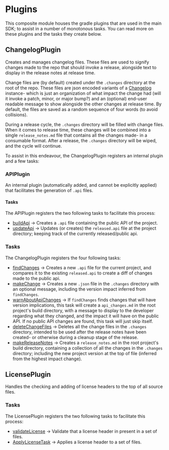 # Plugins

This composite module houses the gradle plugins that are used in the main SDK; to assist in a 
number of monotonous tasks. You can read more on these plugins and the tasks they create below.

## ChangelogPlugin

Creates and manages changelog files. These files are used to signify changes made to the repo that
should invoke a release, alongside text to display in the release notes at release time.

Change files are (by default) created under the `.changes` directory at the root of the repo.
These files are json encoded variants of a [Changelog](./src/main/java/com/google/gradle/types/Changelog.kt) instance- 
which is just an organization of what impact the change had (will it invoke a patch, minor, or 
major bump?) and an (optional) end-user readable message to show alongside the other changes at 
release time. By default, the files are saved as a random sequence of four words (to avoid 
collisions).

During a release cycle, the `.changes` directory will be filled with change files. When it comes to
release time, these changes will be combined into a single `release_notes.md` file that contains
all the changes made- in a consumable format. After a release, the `.changes` directory will be
wiped, and the cycle will continue.

To assist in this endeavour, the ChangelogPlugin registers an internal plugin and a few tasks:

### APIPlugin

An internal plugin (automatically added, and cannot be explicitly applied) that facilitates the
generation of `.api` files.

#### Tasks

The APIPlugin registers the two following tasks to facilitate this process:

- [buildApi](./src/main/java/com/google/gradle/plugins/ApiPlugin.kt) -> Creates a `.api` file 
containing the public API of the project.
- [updateApi](./src/main/java/com/google/gradle/plugins/ApiPlugin.kt) -> Updates (or creates) the 
`released.api` file at the project directory; keeping track of the currently released/public api. 

### Tasks

The ChangelogPlugin registers the four following tasks:

- [findChanges](./src/main/java/com/google/gradle/tasks/FindChangesTask.kt) -> Creates a new `.api` 
file for the current project, and compares it to the existing `released.api` to create a diff of 
changes made to the public api.
- [makeChange](./src/main/java/com/google/gradle/tasks/MakeChangeTask.kt) -> Creates a new `.json` 
file in the `.changes` directory with an optional message, including the version impact inferred 
from `findChanges`.
- [warnAboutApiChanges](./src/main/java/com/google/gradle/tasks/WarnAboutApiChangesTask.kt) -> If 
`findChanges` finds changes that will have version implications, this task will create a 
`api_changes.md` in the root project's build directory, with a message to display to the developer 
regarding what they changed, and the impact it will have on the public API. If no public API changes 
are found, this task will just skip itself.
- [deleteChangeFiles](./src/main/java/com/google/gradle/tasks/MakeReleaseNotesTask.kt) -> Deletes 
all the change files in the `.changes` directory, intended to be used after the release notes have 
been created- or otherwise during a cleanup stage of the release.
- [makeReleaseNotes](./src/main/java/com/google/gradle/tasks/MakeReleaseNotesTask.kt) -> Creates a 
`release_notes.md` in the root project's build directory, containing a collection of all the changes 
in the `.changes` directory; including the new project version at the top of file (inferred from the 
highest impact change).


## LicensePlugin

Handles the checking and adding of license headers to the top of all source files.

### Tasks

The LicensePlugin registers the two following tasks to facilitate this process:

- [validateLicense](./src/main/java/com/google/gradle/tasks/ValidateLicenseTask.kt) -> Validate that 
a license header in present in a set of files.
- [ApplyLicenseTask](./src/main/java/com/google/gradle/tasks/ApplyLicenseTask.kt) -> Applies a 
license header to a set of files.
